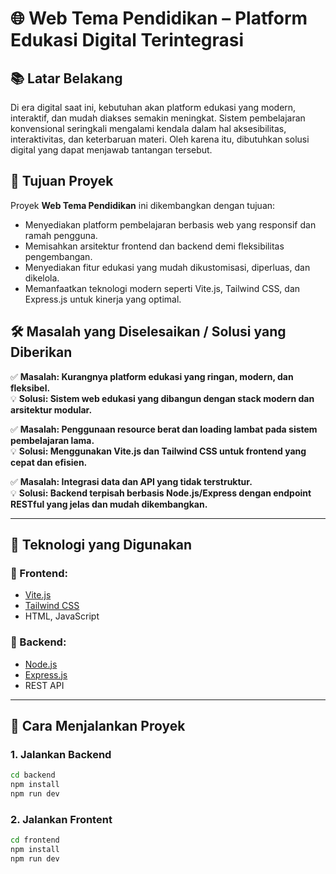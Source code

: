 # 🌐 Web Tema Pendidikan – Platform Edukasi Digital Terintegrasi

## 📚 Latar Belakang

Di era digital saat ini, kebutuhan akan platform edukasi yang modern, interaktif, dan mudah diakses semakin meningkat. Sistem pembelajaran konvensional seringkali mengalami kendala dalam hal aksesibilitas, interaktivitas, dan keterbaruan materi. Oleh karena itu, dibutuhkan solusi digital yang dapat menjawab tantangan tersebut.

## 🎯 Tujuan Proyek

Proyek **Web Tema Pendidikan** ini dikembangkan dengan tujuan:

- Menyediakan platform pembelajaran berbasis web yang responsif dan ramah pengguna.
- Memisahkan arsitektur frontend dan backend demi fleksibilitas pengembangan.
- Menyediakan fitur edukasi yang mudah dikustomisasi, diperluas, dan dikelola.
- Memanfaatkan teknologi modern seperti Vite.js, Tailwind CSS, dan Express.js untuk kinerja yang optimal.

## 🛠️ Masalah yang Diselesaikan / Solusi yang Diberikan

✅ **Masalah: Kurangnya platform edukasi yang ringan, modern, dan fleksibel.**  
💡 **Solusi: Sistem web edukasi yang dibangun dengan stack modern dan arsitektur modular.**

✅ **Masalah: Penggunaan resource berat dan loading lambat pada sistem pembelajaran lama.**  
💡 **Solusi: Menggunakan Vite.js dan Tailwind CSS untuk frontend yang cepat dan efisien.**

✅ **Masalah: Integrasi data dan API yang tidak terstruktur.**  
💡 **Solusi: Backend terpisah berbasis Node.js/Express dengan endpoint RESTful yang jelas dan mudah dikembangkan.**

---

## 🧩 Teknologi yang Digunakan

### 🔹 Frontend:
- [Vite.js](https://vitejs.dev/)
- [Tailwind CSS](https://tailwindcss.com/)
- HTML, JavaScript

### 🔹 Backend:
- [Node.js](https://nodejs.org/)
- [Express.js](https://expressjs.com/)
- REST API

---

## 🚀 Cara Menjalankan Proyek

### 1. Jalankan Backend
```bash
cd backend
npm install
npm run dev
```
### 2. Jalankan Frontent
```bash
cd frontend
npm install
npm run dev
```
